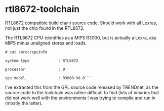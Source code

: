 # rtl8672-toolchain
RTL8672 compatible build chain source code.  Should work with all Lexras,
not just the chip found in the RTL8672.

The RTL8672 CPU-identifies as a MIPS R3000, but is actually a Lexra, aka MIPS minus unaligned stores and loads.

    # cat /proc/cpuinfo
    
    system type             : RTL8672
    
    processor               : 0
    
    cpu model               : R3000 V0.0```

I've extracted this from the GPL source code released by TRENDnet, as the source code to the toolchain was rather difficult to find (lots of binaries that did not work well with the environments I was trying to compile and run in (mostly the latter).
